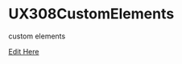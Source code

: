 # UX308CustomElements
custom elements  

[Edit Here](https://diy/pwa.dev/~/gh/NidaShanar/UX308CustomElements)
